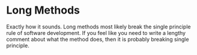 # Long Methods  
Exactly how it sounds. Long methods most likely break the single principle rule of software development. If you feel like you need to write a lengthy comment about what the method does, then it is probably breaking single principle. 
